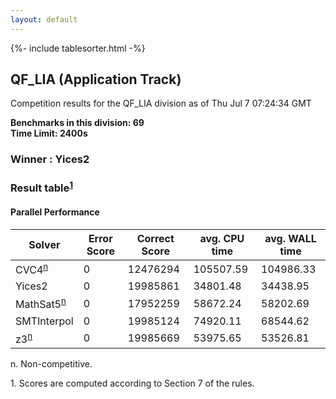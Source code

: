 ```yaml
---
layout: default
---
```

{%- include tablesorter.html -%}

##  QF_LIA (Application Track)

Competition results for the QF_LIA division as of Thu Jul 7 07:24:34 GMT

**Benchmarks in this division: 69**
<br/>
**Time Limit: 2400s**


###  Winner : Yices2 
### Result table<sup><a href="#fn1">1</a></sup>
 




#### Parallel Performance
<table id="parallel" class="result sorted">
<thead>
<tr>
<th class="center">Solver</th>
<th class="center">Error Score</th>
<th class="center">Correct Score</th>
<th class="center">avg. CPU time </th>
<th class="center">avg. WALL time </th>
</tr>
</thead>
<tr>
<td>CVC4<SUP><a href="#fn">n</a></SUP>
</td>
<td class="right">0</td>
<td class="right">12476294</td>
<td class="right">105507.59</td>
<td class="right">104986.33</td>
</tr>
<tr>
<td>Yices2</td>
<td class="right">0</td>
<td class="right">19985861</td>
<td class="right">34801.48</td>
<td class="right">34438.95</td>
</tr>
<tr>
<td>MathSat5<SUP><a href="#fn">n</a></SUP>
</td>
<td class="right">0</td>
<td class="right">17952259</td>
<td class="right">58672.24</td>
<td class="right">58202.69</td>
</tr>
<tr>
<td>SMTInterpol</td>
<td class="right">0</td>
<td class="right">19985124</td>
<td class="right">74920.11</td>
<td class="right">68544.62</td>
</tr>
<tr>
<td>z3<SUP><a href="#fn">n</a></SUP>
</td>
<td class="right">0</td>
<td class="right">19985669</td>
<td class="right">53975.65</td>
<td class="right">53526.81</td>
</tr>
</table>
<span id="fn"> n. Non-competitive.</span>

<span id="fn1"> 1. Scores are computed according to Section 7 of the rules.</span>


